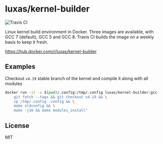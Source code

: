 # luxas/kernel-builder

![Travis CI](https://api.travis-ci.com/luxas/docker-kernel-builder.svg?branch=master)

Linux kernel build environment in Docker. Three images are available, with
GCC 7 (default), GCC 5 and GCC 8. Travis CI builds the image on a weekly basis
to keep it fresh.

https://hub.docker.com/r/luxas/kernel-builder

## Examples

Checkout `v4.19` stable branch of the kernel and compile it along with all modules 

```bash
docker run -it -v $(pwd)/.config:/tmp/.config luxas/kernel-builder:gcc-7 /bin/bash -c "\
	git fetch --tags && git checkout v4.19 && \
	cp /tmp/.config .config && \
	make oldconfig && \
	make -j16 && make modules_install"
```

## License

MIT
